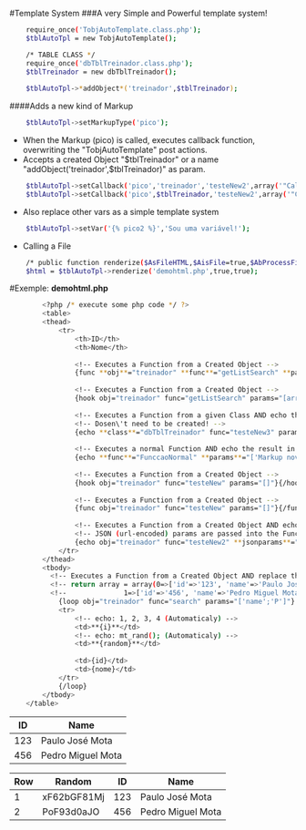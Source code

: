 #Template System
###A very Simple and Powerful template system!

```sh
	require_once('TobjAutoTemplate.class.php');
	$tblAutoTpl = new TobjAutoTemplate();
```
```sh
	/* TABLE CLASS */
	require_once('dbTblTreinador.class.php');
	$tblTreinador = new dbTblTreinador();
	
	$tblAutoTpl->*addObject*('treinador',$tblTreinador);
```

####Adds a new kind of Markup
```sh
	$tblAutoTpl->setMarkupType('pico');
```

 - When the Markup (pico) is called, executes callback function, overwriting the "TobjAutoTemplate" post actions.
 - Accepts a created Object "$tblTreinador" or a name "addObject('treinador',$tblTreinador)" as param.

```sh
	$tblAutoTpl->setCallback('pico','treinador','testeNew2',array('"Callback Object PICO"'));
	$tblAutoTpl->setCallback('pico',$tblTreinador,'testeNew2',array('"Callback Class PICO"'));
```

 - Also replace other vars as a simple template system

```sh
	$tblAutoTpl->setVar('{% pico2 %}','Sou uma variável!');
```
 - Calling a File

```sh
    /* public function renderize($AsFileHTML,$AisFile=true,$AbProcessFile=false,$AbCleanVars=false) */
  	$html = $tblAutoTpl->renderize('demohtml.php',true,true);
```

#Exemple: **demohtml.php**
	
```sh
		<?php /* execute some php code */ ?>
		<table>
		<thead>
			<tr>
				<th>ID</th>
				<th>Nome</th>
				
				<!-- Executes a Function from a Created Object -->
				{func **obj**="treinador" **func**="getListSearch" **params**="[array;array;'nome';'ASC']"}{/func}
				
				<!-- Executes a Function from a Created Object -->
				{hook obj="treinador" func="getListSearch" params="[array;array;'nome';'ASC']"}{/hook}
				
				<!-- Executes a Function from a given Class AND echo the result in this position -->
				<!-- Dosen\'t need to be created! -->
				{echo **class**="dbTblTreinador" func="testeNew3" params="['Markup novo PICO']"}{/echo}
				
				<!-- Executes a normal Function AND echo the result in this position -->
				{echo **func**="FunccaoNormal" **params**="['Markup novo PICO']"}{/echo}
				
				<!-- Executes a Function from a Created Object -->
				{hook obj="treinador" func="testeNew" params="[]"}{/hook}
				
				<!-- Executes a Function from a Created Object -->
				{func obj="treinador" func="testeNew" params="[]"}{/func}
				
				<!-- Executes a Function from a Created Object AND echo the result in this position -->
				<!-- JSON (url-encoded) params are passed into the Function -->
				{echo obj="treinador" func="testeNew2" **jsonparams**="%5B%5B1,2,3%5D%2C%5B4,5,6%5D%2C%22nomejson%22%2C%22ASCJSON%22%5D" **jsonencode**="urlencode"}3{/echo}
			</tr>
		</thead>
		<tbody>
		  <!-- Executes a Function from a Created Object AND replace the values inside the "loop" tags. -->
		  <!-- return array = array(0=>['id'=>'123', 'name'=>'Paulo José Mota'], -->
		  <!-- 			    1=>['id'=>'456', 'name'=>'Pedro Miguel Mota']); -->
			{loop obj="treinador" func="search" params="['name';'P']"}
			<tr>
			  	<!-- echo: 1, 2, 3, 4 (Automaticaly) -->
			  	<td>**{i}**</td>
			  	<!-- echo: mt_rand(); (Automaticaly) -->
			  	<td>**{random}**</td>
			  	
				<td>{id}</td>
				<td>{nome}</td>
			</tr>
			{/loop}
		</tbody>
	</table>
```

| ID  | Name |
| ------------- | ------------- |
| 123 | Paulo José Mota  |
| 456 | Pedro Miguel Mota  |

| Row  | Random | ID  | Name |
| ------------- | ------------- | ------------- | ------------- |
| 1 | xF62bGF81Mj | 123 | Paulo José Mota  |
| 2 | PoF93d0aJO | 456 | Pedro Miguel Mota  |
